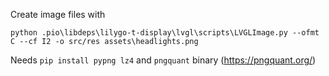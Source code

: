 Create image files with

`python .pio\libdeps\lilygo-t-display\lvgl\scripts\LVGLImage.py --ofmt C --cf I2 -o src/res assets\headlights.png `

Needs `pip install pypng lz4` and `pngquant` binary (https://pngquant.org/)
